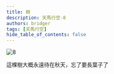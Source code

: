 ```yaml
---
title: 樹
description: 天馬行空-8
authors: bridger
tags: [天馬行空]
hide_table_of_contents: false
---
```

![8](https://e.brid.cf/i/2023/08/03/nahoiz.webp)


<!-- truncate -->
這棵樹大概永遠待在秋天，忘了要長葉子了  